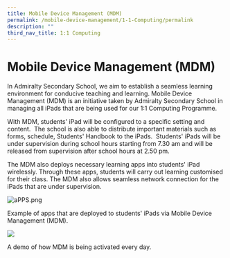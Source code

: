 ```yaml
---
title: Mobile Device Management (MDM)
permalink: /mobile-device-management/1-1-Computing/permalink
description: ""
third_nav_title: 1:1 Computing
---
```



Mobile Device Management (MDM)
==============================

In Admiralty Secondary School, we aim to establish a seamless learning environment for conducive teaching and learning. Mobile Device Management (MDM) is an initiative taken by Admiralty Secondary School in managing all iPads that are being used for our 1:1 Computing Programme.

  

With MDM, students' iPad will be configured to a specific setting and content.  The school is also able to distribute important materials such as forms, schedule, Students' Handbook to the iPads.  Students' iPads will be under supervision during school hours starting from 7.30 am and will be released from supervision after school hours at 2.50 pm.

  

The MDM also deploys necessary learning apps into students' iPad wirelessly. Through these apps, students will carry out learning customised for their class. The MDM also allows seamless network connection for the iPads that are under supervision.

  

![aPPS.png](https://admiraltysec.moe.edu.sg/qql/slot/u752/Learning%20with%20Technology/1:1%20Computing/aPPS.png)

Example of apps that are deployed to students' iPads via Mobile Device Management (MDM).

  

![](https://admiraltysec.moe.edu.sg/pix/spacer.gif)

A demo of how MDM is being activated every day.